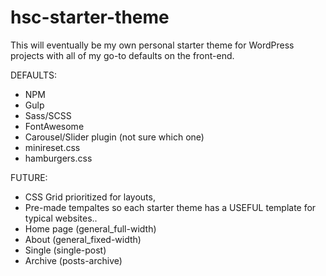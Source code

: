 # hsc-starter-theme

This will eventually be my own personal starter theme for WordPress projects with all of my go-to defaults on the front-end.

DEFAULTS:
- NPM
- Gulp
- Sass/SCSS
- FontAwesome
- Carousel/Slider plugin (not sure which one)
- minireset.css
- hamburgers.css

FUTURE:
- CSS Grid prioritized for layouts, 
- Pre-made tempaltes  so each starter theme has a USEFUL template for typical websites.. 
 - Home page (general_full-width)
 - About (general_fixed-width)
 - Single (single-post)
 - Archive (posts-archive)
